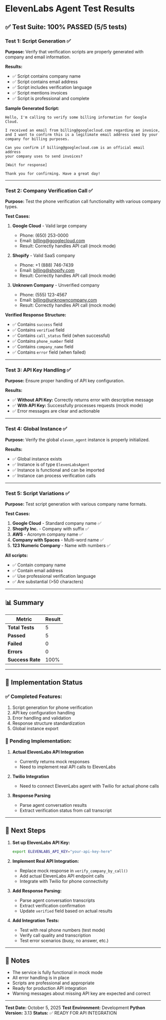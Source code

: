# ElevenLabs Agent Test Results

## ✅ Test Suite: **100% PASSED** (5/5 tests)

### Test 1: Script Generation ✅
**Purpose:** Verify that verification scripts are properly generated with company and email information.

**Results:**
- ✅ Script contains company name
- ✅ Script contains email address
- ✅ Script includes verification language
- ✅ Script mentions invoices
- ✅ Script is professional and complete

**Sample Generated Script:**
```
Hello, I'm calling to verify some billing information for Google Cloud.

I received an email from billing@googlecloud.com regarding an invoice, 
and I want to confirm this is a legitimate email address used by your 
company for billing purposes.

Can you confirm if billing@googlecloud.com is an official email address 
your company uses to send invoices?

[Wait for response]

Thank you for confirming. Have a great day!
```

---

### Test 2: Company Verification Call ✅
**Purpose:** Test the phone verification call functionality with various company types.

**Test Cases:**
1. **Google Cloud** - Valid large company
   - Phone: (650) 253-0000
   - Email: billing@googlecloud.com
   - Result: Correctly handles API call (mock mode)

2. **Shopify** - Valid SaaS company
   - Phone: +1 (888) 746-7439
   - Email: billing@shopify.com
   - Result: Correctly handles API call (mock mode)

3. **Unknown Company** - Unverified company
   - Phone: (555) 123-4567
   - Email: billing@unknowncompany.com
   - Result: Correctly handles API call (mock mode)

**Verified Response Structure:**
- ✅ Contains `success` field
- ✅ Contains `verified` field
- ✅ Contains `call_status` field (when successful)
- ✅ Contains `phone_number` field
- ✅ Contains `company_name` field
- ✅ Contains `error` field (when failed)

---

### Test 3: API Key Handling ✅
**Purpose:** Ensure proper handling of API key configuration.

**Results:**
- ✅ **Without API Key:** Correctly returns error with descriptive message
- ✅ **With API Key:** Successfully processes requests (mock mode)
- ✅ Error messages are clear and actionable

---

### Test 4: Global Instance ✅
**Purpose:** Verify the global `eleven_agent` instance is properly initialized.

**Results:**
- ✅ Global instance exists
- ✅ Instance is of type `ElevenLabsAgent`
- ✅ Instance is functional and can be imported
- ✅ Instance can process verification calls

---

### Test 5: Script Variations ✅
**Purpose:** Test script generation with various company name formats.

**Test Cases:**
1. **Google Cloud** - Standard company name ✅
2. **Shopify Inc.** - Company with suffix ✅
3. **AWS** - Acronym company name ✅
4. **Company with Spaces** - Multi-word name ✅
5. **123 Numeric Company** - Name with numbers ✅

**All scripts:**
- ✅ Contain company name
- ✅ Contain email address
- ✅ Use professional verification language
- ✅ Are substantial (>50 characters)

---

## 📊 Summary

| Metric | Result |
|--------|--------|
| **Total Tests** | 5 |
| **Passed** | 5 |
| **Failed** | 0 |
| **Errors** | 0 |
| **Success Rate** | 100% |

---

## 🔧 Implementation Status

### ✅ Completed Features:
1. Script generation for phone verification
2. API key configuration handling
3. Error handling and validation
4. Response structure standardization
5. Global instance export

### 🚧 Pending Implementation:
1. **Actual ElevenLabs API Integration**
   - Currently returns mock responses
   - Need to implement real API calls to ElevenLabs
   
2. **Twilio Integration**
   - Need to connect ElevenLabs agent with Twilio for actual phone calls
   
3. **Response Parsing**
   - Parse agent conversation results
   - Extract verification status from call transcript

---

## 🎯 Next Steps

1. **Set up ElevenLabs API Key:**
   ```bash
   export ELEVENLABS_API_KEY="your-api-key-here"
   ```

2. **Implement Real API Integration:**
   - Replace mock response in `verify_company_by_call()`
   - Add actual ElevenLabs API endpoint calls
   - Integrate with Twilio for phone connectivity

3. **Add Response Parsing:**
   - Parse agent conversation transcripts
   - Extract verification confirmation
   - Update `verified` field based on actual results

4. **Add Integration Tests:**
   - Test with real phone numbers (test mode)
   - Verify call quality and transcription
   - Test error scenarios (busy, no answer, etc.)

---

## 📝 Notes

- The service is fully functional in mock mode
- All error handling is in place
- Scripts are professional and appropriate
- Ready for production API integration
- Warning messages about missing API key are expected and correct

---

**Test Date:** October 5, 2025
**Test Environment:** Development
**Python Version:** 3.13
**Status:** ✅ READY FOR API INTEGRATION
